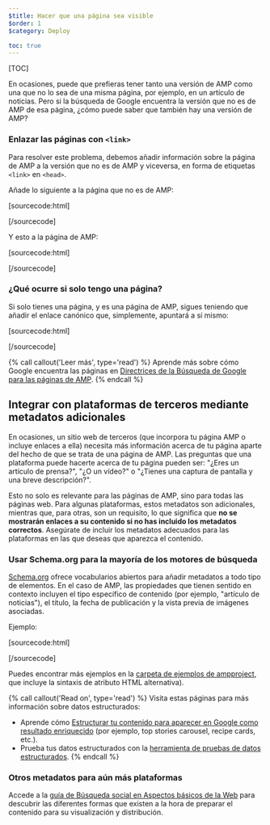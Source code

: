 ```yaml
---
$title: Hacer que una página sea visible
$order: 1
$category: Deploy

toc: true
---
```

[TOC]

En ocasiones, puede que prefieras tener tanto una versión de AMP como una que no lo sea de una misma página, por ejemplo, en un artículo de noticias. Pero si la búsqueda de Google encuentra la versión que no es de AMP de esa página, ¿cómo puede saber que también hay una versión de AMP?

### Enlazar las páginas con `<link>`

Para resolver este problema, debemos añadir información sobre la página de AMP a la versión que no es de AMP y viceversa, en forma de etiquetas `<link>` en `<head>`.

Añade lo siguiente a la página que no es de AMP:

[sourcecode:html]
<link rel="amphtml" href="https://www.example.com/url/to/amp/document.html">
[/sourcecode]

Y esto a la página de AMP:

[sourcecode:html]
<link rel="canonical" href="https://www.example.com/url/to/full/document.html">
[/sourcecode]

### ¿Qué ocurre si solo tengo una página?

Si solo tienes una página, y es una página de AMP, sigues teniendo que añadir el enlace canónico que, simplemente, apuntará a sí mismo:

[sourcecode:html]
<link rel="canonical" href="https://www.example.com/url/to/amp/document.html">
[/sourcecode]

{% call callout('Leer más', type='read') %}
Aprende más sobre cómo Google encuentra las páginas en [Directrices de la Búsqueda de Google para las páginas de AMP](https://support.google.com/webmasters/answer/6340290).
{% endcall %}

## Integrar con plataformas de terceros mediante metadatos adicionales

En ocasiones, un sitio web de terceros (que incorpora tu página AMP o incluye enlaces a ella) necesita más información acerca de tu página aparte del hecho de que se trata de una página de AMP. Las preguntas que una plataforma puede hacerte acerca de tu página pueden ser: "¿Eres un artículo de prensa?", "¿O un vídeo?" o "¿Tienes una captura de pantalla y una breve descripción?".

Esto no solo es relevante para las páginas de AMP, sino para todas las páginas web. Para algunas plataformas, estos metadatos son adicionales, mientras que, para otras, son un requisito, lo que significa que **no se mostrarán enlaces a su contenido si no has incluido los metadatos correctos**. Asegúrate de incluir los metadatos adecuados para las plataformas en las que deseas que aparezca el contenido.

### Usar Schema.org para la mayoría de los motores de búsqueda

[Schema.org](http://schema.org/) ofrece vocabularios abiertos para añadir metadatos a todo tipo de elementos. En el caso de AMP, las propiedades que tienen sentido en contexto incluyen el tipo específico de contenido (por ejemplo, "artículo de noticias"), el título, la fecha de publicación y la vista previa de imágenes asociadas.

Ejemplo:

[sourcecode:html]
<script type="application/ld+json">
  {
    "@context": "http://schema.org",
    "@type": "NewsArticle",
    "mainEntityOfPage": "http://cdn.ampproject.org/article-metadata.html",
    "headline": "Lorem Ipsum",
    "datePublished": "1907-05-05T12:02:41Z",
    "dateModified": "1907-05-05T12:02:41Z",
    "description": "The Catiline Orations continue to beguile engineers and designers alike -- but can it stand the test of time?",
    "author": {
      "@type": "Person",
      "name": "Jordan M Adler"
    },
    "publisher": {
      "@type": "Organization",
      "name": "Google",
      "logo": {
        "@type": "ImageObject",
        "url": "http://cdn.ampproject.org/logo.jpg",
        "width": 600,
        "height": 60
      }
    },
    "image": {
      "@type": "ImageObject",
      "url": "http://cdn.ampproject.org/leader.jpg",
      "height": 2000,
      "width": 800
    }
  }
</script>
[/sourcecode]

Puedes encontrar más ejemplos en la [carpeta de ejemplos de ampproject](https://github.com/ampproject/amphtml/tree/master/examples/metadata-examples), que incluye la sintaxis de atributo HTML alternativa).

{% call callout('Read on', type='read') %} Visita estas páginas para más información sobre datos estructurados:

* Aprende cómo [Estructurar tu contenido para aparecer en Google como resultado enriquecido](https://developers.google.com/search/docs/guides/mark-up-content) (por ejemplo, top stories carousel, recipe cards, etc.).
* Prueba tus datos estructurados con la [herramienta de pruebas de datos estructurados](https://developers.google.com/structured-data/testing-tool/).
{% endcall %}

### Otros metadatos para aún más plataformas

Accede a la [guía de Búsqueda social en Aspectos básicos de la Web](https://developers.google.com/web/fundamentals/discovery-and-monetization/social-discovery/) para descubrir las diferentes formas que existen a la hora de preparar el contenido para su visualización y distribución.
